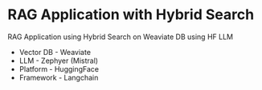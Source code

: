 # RAG Application with Hybrid Search
RAG Application using Hybrid Search on Weaviate DB using HF LLM
* Vector DB - Weaviate
* LLM - Zephyer (Mistral)
* Platform - HuggingFace
* Framework - Langchain
